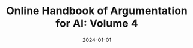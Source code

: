 ---
title: "Online Handbook of Argumentation for AI: Volume 4"
collection: publications
permalink: /publication/2024-01-01-Online-Handbook-of-Argumentation-for-AI-Volume-4journal
date: 2024-01-01
venue: 'CoRR'
paperurl: 'https://doi.org/10.48550/arXiv.2401.09444'
citation: ' Lars Bengel,  Lydia Bl&uuml;mel,  Elfia Bezou-Vrakatseli,  Federico Castagna,  Giulia D&apos;Agostino,  Isabelle Kuhlmann,  Jack Mumford,  Daphne Odekerken,  Fabrizio Russo,  Stefan Sarkadi,  Madeleine Waller,  Andreas Xydis, &quot;Online Handbook of Argumentation for AI: Volume 4.&quot; CoRR, 2024.'
---